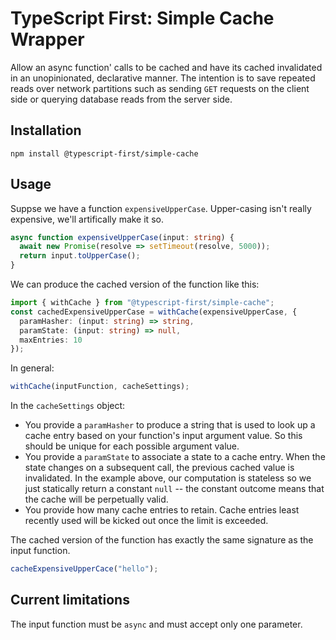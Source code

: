 # TypeScript First: Simple Cache Wrapper

Allow an async function' calls to be cached and have its cached invalidated
in an unopinionated, declarative manner. The intention is to save repeated
reads over network partitions such as sending `GET` requests on the client side
or querying database reads from the server side.

## Installation

```
npm install @typescript-first/simple-cache
```

## Usage

Suppse we have a function `expensiveUpperCase`. Upper-casing isn't really expensive,
we'll artifically make it so.

```ts
async function expensiveUpperCase(input: string) {
  await new Promise(resolve => setTimeout(resolve, 5000));
  return input.toUpperCase();
}
```

We can produce the cached version of the function like this:

```ts
import { withCache } from "@typescript-first/simple-cache";
const cachedExpensiveUpperCase = withCache(expensiveUpperCase, {
  paramHasher: (input: string) => string,
  paramState: (input: string) => null,
  maxEntries: 10
});
```

In general:

```ts
withCache(inputFunction, cacheSettings);
```

In the `cacheSettings` object:

- You provide a `paramHasher` to produce a string that is used to look up a
  cache entry based on your function's input argument value. So this should
  be unique for each possible argument value.
- You provide a `paramState` to associate a state to a cache entry. When the
  state changes on a subsequent call, the previous cached value is
  invalidated. In the example above, our computation is stateless so we just
  statically return a constant `null` -- the constant outcome means that the
  cache will be perpetually valid.
- You provide how many cache entries to retain. Cache entries least recently
  used will be kicked out once the limit is exceeded.

The cached version of the function has exactly the same signature as the input
function.

```ts
cacheExpensiveUpperCace("hello");
```

## Current limitations

The input function must be `async` and must accept only one parameter.
